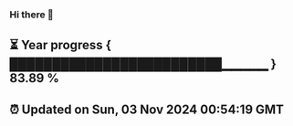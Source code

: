 ### Hi there 👋
⏳ Year progress { █████████████████████████▁▁▁▁▁ } 83.89 %
---
⏰ Updated on Sun, 03 Nov 2024 00:54:19 GMT
---
